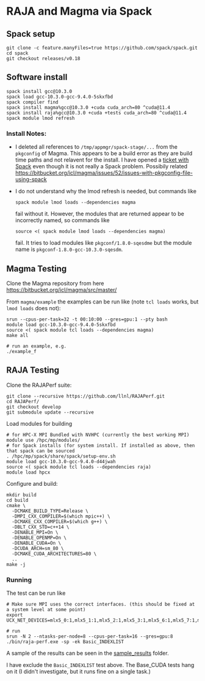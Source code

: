 # RAJA and Magma via Spack

## Spack setup

```
git clone -c feature.manyFiles=true https://github.com/spack/spack.git
cd spack
git checkout releases/v0.18 
```

## Software install

```
spack install gcc@10.3.0
spack load gcc-10.3.0-gcc-9.4.0-5skxfbd 
spack compiler find
spack install magma%gcc@10.3.0 +cuda cuda_arch=80 ^cuda@11.4
spack install raja%gcc@10.3.0 +cuda +tests cuda_arch=80 ^cuda@11.4
spack module lmod refresh
```

### Install Notes:

- I deleted all references to `/tmp/appmgr/spack-stage/...` from the `pkgconfig`
  of Magma. This appears to be a build error as they are build time paths and not
  relavent for the install. I have opened a [ticket with Spack](https://github.com/spack/spack/issues/31002)
  even though it is not really a Spack problem. 
  Possibily related https://bitbucket.org/icl/magma/issues/52/issues-with-pkgconfig-file-using-spack
- I do not understand why the lmod refresh is needed, but commands like 

  ```spack module lmod loads --dependencies magma```

  fail without it. However, the modules that are returned appear to be incorrectly
  named, so commands like

  ```source <( spack module lmod loads --dependencies magma)```

  fail. It tries to load modules like `pkgconf/1.8.0-sqesdme` but the module name is `pkgconf-1.8.0-gcc-10.3.0-sqesdm`.

## Magma Testing

Clone the Magma repository from here https://bitbucket.org/icl/magma/src/master/

From `magma/example` the examples can be run like (note ``tcl loads`` works, but ``lmod loads`` does not):

```
srun --cpus-per-task=32 -t 00:10:00 --gres=gpu:1 --pty bash
module load gcc-10.3.0-gcc-9.4.0-5skxfbd 
source <( spack module tcl loads --dependencies magma)
make all

# run an example, e.g.
./example_f
```

## RAJA Testing

Clone the RAJAPerf suite:

```
git clone --recursive https://github.com/llnl/RAJAPerf.git
cd RAJAPerf/
git checkout develop
git submodule update --recursive
```

Load modules for building

```
# for HPC-X MPI Bundled with NVHPC (currently the best working MPI)
module use /hpc/mp/modules/
# for Spack installs (for system install. If installed as above, then that spack can be sourced
. /hpc/mp/spack/share/spack/setup-env.sh 
module load gcc-10.3.0-gcc-9.4.0-d44jwah
source <( spack module tcl loads --dependencies raja)
module load hpcx 
```

Configure and build:

```
mkdir build
cd build
cmake \
  -DCMAKE_BUILD_TYPE=Release \
  -DMPI_CXX_COMPILER=$(which mpic++) \
  -DCMAKE_CXX_COMPILER=$(which g++) \
  -DBLT_CXX_STD=c++14 \
  -DENABLE_MPI=On \
  -DENABLE_OPENMP=On \
  -DENABLE_CUDA=On \
  -DCUDA_ARCH=sm_80 \
  -DCMAKE_CUDA_ARCHITECTURES=80 \
  ..
make -j
```

### Running

The test can be run like 

```
# Make sure MPI uses the correct interfaces. (this should be fixed at a system level at some point)
export UCX_NET_DEVICES=mlx5_0:1,mlx5_1:1,mlx5_2:1,mlx5_3:1,mlx5_6:1,mlx5_7:1,mlx5_8:1,mlx5_9:1

# run
srun -N 2 --ntasks-per-node=8 --cpus-per-task=16 --gres=gpu:8 ./bin/raja-perf.exe -sp -ek Basic_INDEXLIST
```

A sample of the results can be seen in the [sample_results](sample_results) folder.

I have exclude the `Basic_INDEXLIST` test above. 
The Base_CUDA tests hang on it (I didn't investigate, but it runs fine on a single task.)
